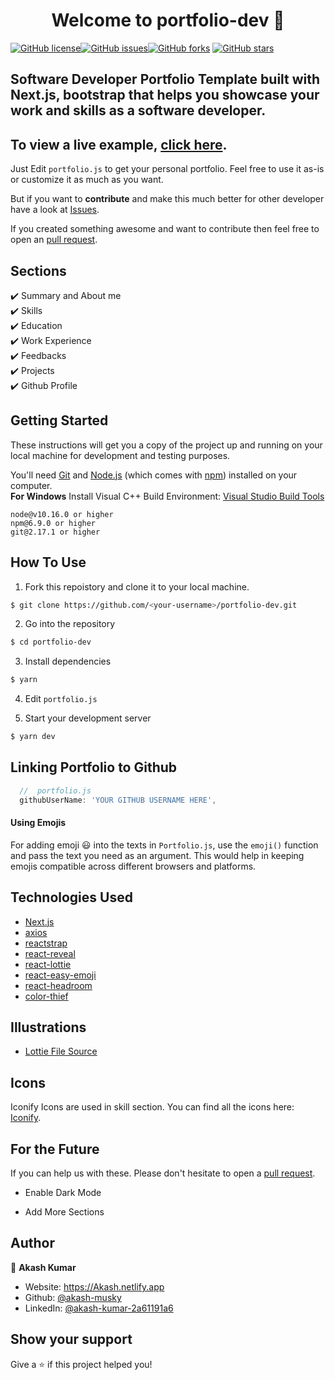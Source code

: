 <h1 align="center">Welcome to portfolio-dev 👋</h1>
<a href="https://github.com/akash-musky/portfolio-dev/blob/main/LICENSE"><img alt="GitHub license" src="https://img.shields.io/github/license/akash-musky/portfolio-dev"></a><a href="https://github.com/akash-musky/portfolio-dev/issues"><img alt="GitHub issues" src="https://img.shields.io/github/issues/akash-musky/portfolio-dev"></a><a href="https://github.com/akash-musky/portfolio-dev/network"><img alt="GitHub forks" src="https://img.shields.io/github/forks/akash-musky/portfolio-dev"></a> <a href="https://github.com/akash-musky/portfolio-dev/stargazers"><img alt="GitHub stars" src="https://img.shields.io/github/stars/akash-musky/portfolio-dev"></a>

## Software Developer Portfolio Template built with Next.js, bootstrap that helps you showcase your work and skills as a software developer.


## To view a live example, **[click here](https://6585ffabe78d1912abc17fcd--jocular-biscotti-c76634.netlify.app/)**.

Just Edit `portfolio.js` to get your personal portfolio. Feel free to use it as-is or customize it as much as you want.

But if you want to **contribute** and make this much better for other developer have a look at
[Issues](https://github.com/akash-musky/portfolio-dev/issues).

If you created something awesome and want to contribute then feel free to open an
[pull request](https://github.com/akash-musky/portfolio-dev/pulls).

## Sections

✔️ Summary and About me\
✔️ Skills\
✔️ Education\
✔️ Work Experience\
✔️ Feedbacks\
✔️ Projects\
✔️ Github Profile

## Getting Started

These instructions will get you a copy of the project up and running on your local machine for development and testing
purposes.

You'll need [Git](https://git-scm.com) and [Node.js](https://nodejs.org/en/download/) (which comes with
[npm](http://npmjs.com)) installed on your computer. <br> **For Windows** Install Visual C++ Build Environment:
[Visual Studio Build Tools](https://visualstudio.microsoft.com/thank-you-downloading-visual-studio/?sku=BuildTools)

```
node@v10.16.0 or higher
npm@6.9.0 or higher
git@2.17.1 or higher
```

## How To Use

1. Fork this repoistory and clone it to your local machine.

```bash
$ git clone https://github.com/<your-username>/portfolio-dev.git
```

2. Go into the repository

```bash
$ cd portfolio-dev
```

3. Install dependencies

```bash
$ yarn
```

4. Edit `portfolio.js`

5. Start your development server

```bash
$ yarn dev
```

## Linking Portfolio to Github

```javascript
  //  portfolio.js
  githubUserName: 'YOUR GITHUB USERNAME HERE',
```

#### Using Emojis

For adding emoji 😃 into the texts in `Portfolio.js`, use the `emoji()` function and pass the text you need as an
argument. This would help in keeping emojis compatible across different browsers and platforms.

## Technologies Used

- [Next.js](https://nextjs.org/)
- [axios](https://www.npmjs.com/package/axios)
- [reactstrap](https://reactstrap.github.io/)
- [react-reveal](https://www.react-reveal.com/)
- [react-lottie](https://www.npmjs.com/package/react-lottie)
- [react-easy-emoji](https://github.com/appfigures/react-easy-emoji)
- [react-headroom](https://github.com/KyleAMathews/react-headroom)
- [color-thief](https://github.com/lokesh/color-thief)

## Illustrations

- [Lottie File Source](https://lottiefiles.com)

## Icons

Iconify Icons are used in skill section. You can find all the icons here: [Iconify](https://icon-sets.iconify.design/).

## For the Future

If you can help us with these. Please don't hesitate to open a
[pull request](https://github.com/akash-musky/portfolio-dev/pulls).

- Enable Dark Mode

- Add More Sections

## Author

👤 **Akash Kumar**

- Website: https://Akash.netlify.app
- Github: [@akash-musky](https://github.com/akash-musky)
- LinkedIn: [@akash-kumar-2a61191a6](https://linkedin.com/in/akash-kumar-2a61191a6)

## Show your support

Give a ⭐️ if this project helped you!
